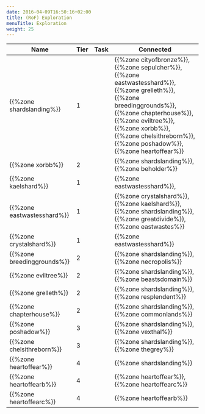 ```yaml
---
date: 2016-04-09T16:50:16+02:00
title: (RoF) Exploration
menuTitle: Exploration
weight: 25
---
```


Name|Tier|Task|Connected
---|---|---|---
{{%zone shardslanding%}}|1||{{%zone cityofbronze%}}, {{%zone sepulcher%}}, {{%zone eastwastesshard%}}, {{%zone grelleth%}}, {{%zone breedinggrounds%}}, {{%zone chapterhouse%}}, {{%zone eviltree%}}, {{%zone xorbb%}}, {{%zone chelsithreborn%}}, {{%zone poshadow%}}, {{%zone heartoffear%}}
{{%zone xorbb%}}|2||{{%zone shardslanding%}}, {{%zone beholder%}}
{{%zone kaelshard%}}|1||{{%zone eastwastesshard%}},
{{%zone eastwastesshard%}}|1||{{%zone crystalshard%}}, {{%zone kaelshard%}}, {{%zone shardslanding%}}, {{%zone greatdivide%}}, {{%zone eastwastes%}}
{{%zone crystalshard%}}|1||{{%zone eastwastesshard%}}
{{%zone breedinggrounds%}}|2||{{%zone shardslanding%}}, {{%zone necropolis%}}
{{%zone eviltree%}}|2||{{%zone shardslanding%}}, {{%zone beastsdomain%}}
{{%zone grelleth%}}|2||{{%zone shardslanding%}}, {{%zone resplendent%}}
{{%zone chapterhouse%}}|2||{{%zone shardslanding%}}, {{%zone commonlands%}}
{{%zone poshadow%}}|3||{{%zone shardslanding%}}, {{%zone vexthal%}}
{{%zone chelsithreborn%}}|3||{{%zone shardslanding%}}, {{%zone thegrey%}}
{{%zone heartoffear%}}|4||{{%zone shardslanding%}}
{{%zone heartoffearb%}}|4||{{%zone heartoffear%}}, {{%zone heartoffearc%}}
{{%zone heartoffearc%}}|4||{{%zone heartoffearb%}}